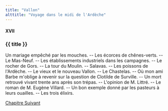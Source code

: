 ```yaml
---
title: "Vallon"
alttitle: "Voyage dans le midi de l'Ardèche"
---
```


#### XVII

### {{ title }}

<div class="tltr">

Un mariage empêché par les mouches. -- Les écorces de chênes-verts. -- Le
Mas-Neuf. -- Les établissements industriels dans les campagnes. -- Le rocher de
Gors. -- La tour du Moulin. -- Salavas. -- Les poissons de l'Ardèche. -- Le
vieux et le nouveau Vallon. -- Le Chastelas. -- Où mon ami Barbe m'oblige à
revenir sur la question de Clotilde de Surville. -- Un mort retrouvé vivant
trente ans après son trépas. -- L'opinion de M. Littré. -- Le roman de M. Eugène
Villard. -- Un bon exemple donné par les pasteurs à leurs ouailles. -- Les trois
élixirs.

</div>

<div id="next">

[Chapitre Suivant](18.html)

</div>
